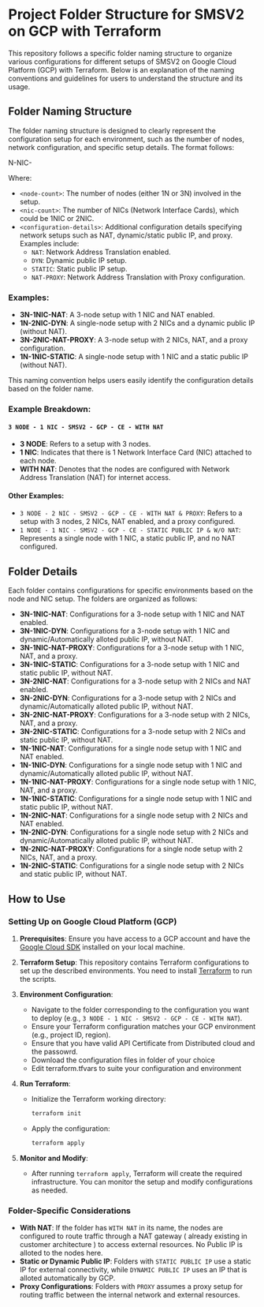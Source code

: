# Project Folder Structure for SMSV2 on GCP with Terraform

This repository follows a specific folder naming structure to organize various configurations for different setups of SMSV2 on Google Cloud Platform (GCP) with Terraform. Below is an explanation of the naming conventions and guidelines for users to understand the structure and its usage.

## Folder Naming Structure

The folder naming structure is designed to clearly represent the configuration setup for each environment, such as the number of nodes, network configuration, and specific setup details. The format follows:

<node-count>N-<nic-count>NIC-<configuration-details>

Where:
- `<node-count>`: The number of nodes (either 1N or 3N) involved in the setup.
- `<nic-count>`: The number of NICs (Network Interface Cards), which could be 1NIC or 2NIC.
- `<configuration-details>`: Additional configuration details specifying network setups such as NAT, dynamic/static public IP, and proxy. Examples include:
  - `NAT`: Network Address Translation enabled.
  - `DYN`: Dynamic public IP setup.
  - `STATIC`: Static public IP setup.
  - `NAT-PROXY`: Network Address Translation with Proxy configuration.

### Examples:

- **3N-1NIC-NAT**: A 3-node setup with 1 NIC and NAT enabled.
- **1N-2NIC-DYN**: A single-node setup with 2 NICs and a dynamic public IP (without NAT).
- **3N-2NIC-NAT-PROXY**: A 3-node setup with 2 NICs, NAT, and a proxy configuration.
- **1N-1NIC-STATIC**: A single-node setup with 1 NIC and a static public IP (without NAT).

This naming convention helps users easily identify the configuration details based on the folder name.


### Example Breakdown:

#### `3 NODE - 1 NIC - SMSV2 - GCP - CE - WITH NAT`

- **3 NODE**: Refers to a setup with 3 nodes.
- **1 NIC**: Indicates that there is 1 Network Interface Card (NIC) attached to each node.
- **WITH NAT**: Denotes that the nodes are configured with Network Address Translation (NAT) for internet access.

#### Other Examples:

- `3 NODE - 2 NIC - SMSV2 - GCP - CE - WITH NAT & PROXY`: Refers to a setup with 3 nodes, 2 NICs, NAT enabled, and a proxy configured.
- `1 NODE - 1 NIC - SMSV2 - GCP - CE - STATIC PUBLIC IP & W/O NAT`: Represents a single node with 1 NIC, a static public IP, and no NAT configured.

## Folder Details

Each folder contains configurations for specific environments based on the node and NIC setup. The folders are organized as follows:

- **3N-1NIC-NAT**: Configurations for a 3-node setup with 1 NIC and NAT enabled.
- **3N-1NIC-DYN**: Configurations for a 3-node setup with 1 NIC and dynamic/Automatically alloted public IP, without NAT.
- **3N-1NIC-NAT-PROXY**: Configurations for a 3-node setup with 1 NIC, NAT, and a proxy.
- **3N-1NIC-STATIC**: Configurations for a 3-node setup with 1 NIC and static public IP, without NAT.
- **3N-2NIC-NAT**: Configurations for a 3-node setup with 2 NICs and NAT enabled.
- **3N-2NIC-DYN**: Configurations for a 3-node setup with 2 NICs and dynamic/Automatically alloted  public IP, without NAT.
- **3N-2NIC-NAT-PROXY**: Configurations for a 3-node setup with 2 NICs, NAT, and a proxy.
- **3N-2NIC-STATIC**: Configurations for a 3-node setup with 2 NICs and static public IP, without NAT.
- **1N-1NIC-NAT**: Configurations for a single node setup with 1 NIC and NAT enabled.
- **1N-1NIC-DYN**: Configurations for a single node setup with 1 NIC and dynamic/Automatically alloted  public IP, without NAT.
- **1N-1NIC-NAT-PROXY**: Configurations for a single node setup with 1 NIC, NAT, and a proxy.
- **1N-1NIC-STATIC**: Configurations for a single node setup with 1 NIC and static public IP, without NAT.
- **1N-2NIC-NAT**: Configurations for a single node setup with 2 NICs and NAT enabled.
- **1N-2NIC-DYN**: Configurations for a single node setup with 2 NICs and dynamic/Automatically alloted  public IP, without NAT.
- **1N-2NIC-NAT-PROXY**: Configurations for a single node setup with 2 NICs, NAT, and a proxy.
- **1N-2NIC-STATIC**: Configurations for a single node setup with 2 NICs and static public IP, without NAT.


## How to Use

### Setting Up on Google Cloud Platform (GCP)

1. **Prerequisites**: Ensure you have access to a GCP account and have the [Google Cloud SDK](https://cloud.google.com/sdk) installed on your local machine.
   
2. **Terraform Setup**: This repository contains Terraform configurations to set up the described environments. You need to install [Terraform](https://www.terraform.io/downloads.html) to run the scripts.

3. **Environment Configuration**:
   - Navigate to the folder corresponding to the configuration you want to deploy (e.g., `3 NODE - 1 NIC - SMSV2 - GCP - CE - WITH NAT`).
   - Ensure your Terraform configuration matches your GCP environment (e.g., project ID, region).
   - Ensure that you have valid API Certificate from Distributed cloud and the passowrd.
   - Download the configuration files in folder of your choice
   - Edit terraform.tfvars to suite your configuration and environment 

4. **Run Terraform**:
   - Initialize the Terraform working directory:
     ```bash
     terraform init
     ```
   - Apply the configuration:
     ```bash
     terraform apply
     ```

5. **Monitor and Modify**:
   - After running `terraform apply`, Terraform will create the required infrastructure. You can monitor the setup and modify configurations as needed.

### Folder-Specific Considerations

- **With NAT**: If the folder has `WITH NAT` in its name, the nodes are configured to route traffic through a NAT gateway ( already existing in customer architecture ) to access external resources. No Public IP is alloted to the nodes here.
- **Static or Dynamic Public IP**: Folders with `STATIC PUBLIC IP` use a static IP for external connectivity, while `DYNAMIC PUBLIC IP` uses an IP that is alloted automatically by GCP.
- **Proxy Configurations**: Folders with `PROXY` assumes a proxy setup for routing traffic between the internal network and external resources.  

